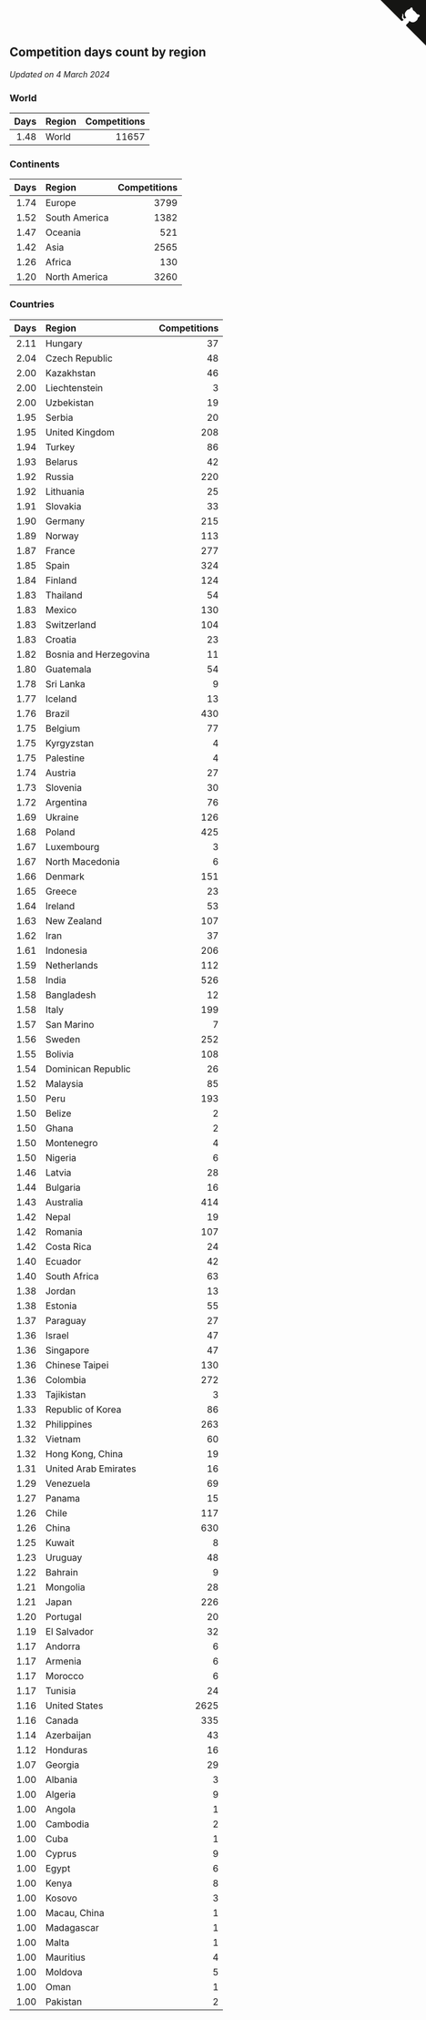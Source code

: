 ## Competition days count by region

*Updated on  4 March 2024*


### World

| Days | Region | Competitions |
| ---: | :--- | ---: |
| 1.48 | World | 11657 |

### Continents

| Days | Region | Competitions |
| ---: | :--- | ---: |
| 1.74 | Europe | 3799 |
| 1.52 | South America | 1382 |
| 1.47 | Oceania | 521 |
| 1.42 | Asia | 2565 |
| 1.26 | Africa | 130 |
| 1.20 | North America | 3260 |

### Countries

| Days | Region | Competitions |
| ---: | :--- | ---: |
| 2.11 | Hungary | 37 |
| 2.04 | Czech Republic | 48 |
| 2.00 | Kazakhstan | 46 |
| 2.00 | Liechtenstein | 3 |
| 2.00 | Uzbekistan | 19 |
| 1.95 | Serbia | 20 |
| 1.95 | United Kingdom | 208 |
| 1.94 | Turkey | 86 |
| 1.93 | Belarus | 42 |
| 1.92 | Russia | 220 |
| 1.92 | Lithuania | 25 |
| 1.91 | Slovakia | 33 |
| 1.90 | Germany | 215 |
| 1.89 | Norway | 113 |
| 1.87 | France | 277 |
| 1.85 | Spain | 324 |
| 1.84 | Finland | 124 |
| 1.83 | Thailand | 54 |
| 1.83 | Mexico | 130 |
| 1.83 | Switzerland | 104 |
| 1.83 | Croatia | 23 |
| 1.82 | Bosnia and Herzegovina | 11 |
| 1.80 | Guatemala | 54 |
| 1.78 | Sri Lanka | 9 |
| 1.77 | Iceland | 13 |
| 1.76 | Brazil | 430 |
| 1.75 | Belgium | 77 |
| 1.75 | Kyrgyzstan | 4 |
| 1.75 | Palestine | 4 |
| 1.74 | Austria | 27 |
| 1.73 | Slovenia | 30 |
| 1.72 | Argentina | 76 |
| 1.69 | Ukraine | 126 |
| 1.68 | Poland | 425 |
| 1.67 | Luxembourg | 3 |
| 1.67 | North Macedonia | 6 |
| 1.66 | Denmark | 151 |
| 1.65 | Greece | 23 |
| 1.64 | Ireland | 53 |
| 1.63 | New Zealand | 107 |
| 1.62 | Iran | 37 |
| 1.61 | Indonesia | 206 |
| 1.59 | Netherlands | 112 |
| 1.58 | India | 526 |
| 1.58 | Bangladesh | 12 |
| 1.58 | Italy | 199 |
| 1.57 | San Marino | 7 |
| 1.56 | Sweden | 252 |
| 1.55 | Bolivia | 108 |
| 1.54 | Dominican Republic | 26 |
| 1.52 | Malaysia | 85 |
| 1.50 | Peru | 193 |
| 1.50 | Belize | 2 |
| 1.50 | Ghana | 2 |
| 1.50 | Montenegro | 4 |
| 1.50 | Nigeria | 6 |
| 1.46 | Latvia | 28 |
| 1.44 | Bulgaria | 16 |
| 1.43 | Australia | 414 |
| 1.42 | Nepal | 19 |
| 1.42 | Romania | 107 |
| 1.42 | Costa Rica | 24 |
| 1.40 | Ecuador | 42 |
| 1.40 | South Africa | 63 |
| 1.38 | Jordan | 13 |
| 1.38 | Estonia | 55 |
| 1.37 | Paraguay | 27 |
| 1.36 | Israel | 47 |
| 1.36 | Singapore | 47 |
| 1.36 | Chinese Taipei | 130 |
| 1.36 | Colombia | 272 |
| 1.33 | Tajikistan | 3 |
| 1.33 | Republic of Korea | 86 |
| 1.32 | Philippines | 263 |
| 1.32 | Vietnam | 60 |
| 1.32 | Hong Kong, China | 19 |
| 1.31 | United Arab Emirates | 16 |
| 1.29 | Venezuela | 69 |
| 1.27 | Panama | 15 |
| 1.26 | Chile | 117 |
| 1.26 | China | 630 |
| 1.25 | Kuwait | 8 |
| 1.23 | Uruguay | 48 |
| 1.22 | Bahrain | 9 |
| 1.21 | Mongolia | 28 |
| 1.21 | Japan | 226 |
| 1.20 | Portugal | 20 |
| 1.19 | El Salvador | 32 |
| 1.17 | Andorra | 6 |
| 1.17 | Armenia | 6 |
| 1.17 | Morocco | 6 |
| 1.17 | Tunisia | 24 |
| 1.16 | United States | 2625 |
| 1.16 | Canada | 335 |
| 1.14 | Azerbaijan | 43 |
| 1.12 | Honduras | 16 |
| 1.07 | Georgia | 29 |
| 1.00 | Albania | 3 |
| 1.00 | Algeria | 9 |
| 1.00 | Angola | 1 |
| 1.00 | Cambodia | 2 |
| 1.00 | Cuba | 1 |
| 1.00 | Cyprus | 9 |
| 1.00 | Egypt | 6 |
| 1.00 | Kenya | 8 |
| 1.00 | Kosovo | 3 |
| 1.00 | Macau, China | 1 |
| 1.00 | Madagascar | 1 |
| 1.00 | Malta | 1 |
| 1.00 | Mauritius | 4 |
| 1.00 | Moldova | 5 |
| 1.00 | Oman | 1 |
| 1.00 | Pakistan | 2 |


<a href="https://github.com/jonatanklosko/wca_statistics" class="github-corner" aria-label="View source on Github"><svg width="80" height="80" viewBox="0 0 250 250" style="fill:#151513; color:#fff; position: absolute; top: 0; border: 0; right: 0;" aria-hidden="true"><path d="M0,0 L115,115 L130,115 L142,142 L250,250 L250,0 Z"></path><path d="M128.3,109.0 C113.8,99.7 119.0,89.6 119.0,89.6 C122.0,82.7 120.5,78.6 120.5,78.6 C119.2,72.0 123.4,76.3 123.4,76.3 C127.3,80.9 125.5,87.3 125.5,87.3 C122.9,97.6 130.6,101.9 134.4,103.2" fill="currentColor" style="transform-origin: 130px 106px;" class="octo-arm"></path><path d="M115.0,115.0 C114.9,115.1 118.7,116.5 119.8,115.4 L133.7,101.6 C136.9,99.2 139.9,98.4 142.2,98.6 C133.8,88.0 127.5,74.4 143.8,58.0 C148.5,53.4 154.0,51.2 159.7,51.0 C160.3,49.4 163.2,43.6 171.4,40.1 C171.4,40.1 176.1,42.5 178.8,56.2 C183.1,58.6 187.2,61.8 190.9,65.4 C194.5,69.0 197.7,73.2 200.1,77.6 C213.8,80.2 216.3,84.9 216.3,84.9 C212.7,93.1 206.9,96.0 205.4,96.6 C205.1,102.4 203.0,107.8 198.3,112.5 C181.9,128.9 168.3,122.5 157.7,114.1 C157.9,116.9 156.7,120.9 152.7,124.9 L141.0,136.5 C139.8,137.7 141.6,141.9 141.8,141.8 Z" fill="currentColor" class="octo-body"></path></svg></a><style>.github-corner:hover .octo-arm{animation:octocat-wave 560ms ease-in-out}@keyframes octocat-wave{0%,100%{transform:rotate(0)}20%,60%{transform:rotate(-25deg)}40%,80%{transform:rotate(10deg)}}@media (max-width:500px){.github-corner:hover .octo-arm{animation:none}.github-corner .octo-arm{animation:octocat-wave 560ms ease-in-out}}</style>
